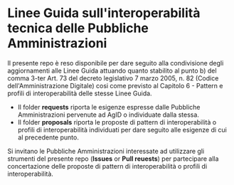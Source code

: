 # Linee Guida sull'interoperabilità tecnica delle Pubbliche Amministrazioni 


Il presente repo è reso disponibile per dare seguito alla condivisione degli aggiornamenti alle Linee Guida attuando quanto stabilito al punto b) del comma 3-ter Art. 73 del decreto legislativo 7 marzo 2005, n. 82 (Codice dell'Amministrazione Digitale) cosi come previsto al Capitolo 6 - Pattern e profili di interoperabilità delle stesse Linee Guida.

- Il folder **requests** riporta le esigenze espresse dalle Pubbliche Amministrazioni pervenute ad AgID o individuate dalla stessa.
- Il folder **proposals** riporta le proposte di pattern di interoperabilità o profili di interoperabilità individuati per dare seguito alle esigenze di cui al precedente punto.

Si invitano le Pubbliche Amministrazioni interessate ad utilizzare gli strumenti del presente repo (**Issues** or **Pull reuests**) per partecipare alla concertazione delle proposte di pattern di interoperabilità o profili di interoperabilità.
